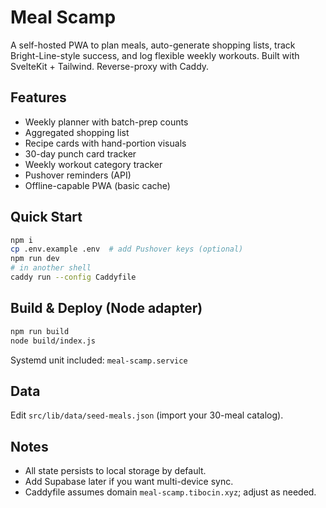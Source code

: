 # Meal Scamp

A self-hosted PWA to plan meals, auto-generate shopping lists, track Bright-Line-style success, and log flexible weekly workouts. Built with SvelteKit + Tailwind. Reverse-proxy with Caddy.

## Features
- Weekly planner with batch-prep counts
- Aggregated shopping list
- Recipe cards with hand-portion visuals
- 30-day punch card tracker
- Weekly workout category tracker
- Pushover reminders (API)
- Offline-capable PWA (basic cache)

## Quick Start
```bash
npm i
cp .env.example .env  # add Pushover keys (optional)
npm run dev
# in another shell
caddy run --config Caddyfile
```

## Build & Deploy (Node adapter)
```bash
npm run build
node build/index.js
```

Systemd unit included: `meal-scamp.service`

## Data
Edit `src/lib/data/seed-meals.json` (import your 30-meal catalog).

## Notes
- All state persists to local storage by default.
- Add Supabase later if you want multi-device sync.
- Caddyfile assumes domain `meal-scamp.tibocin.xyz`; adjust as needed.
```
